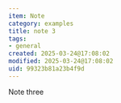 ```yaml
---
item: Note
category: examples
title: note 3
tags:
- general
created: 2025-03-24@17:08:02
modified: 2025-03-24@17:08:02
uid: 99323b81a23b4f9d
---
```


Note three
